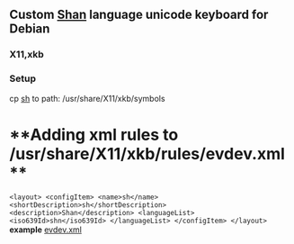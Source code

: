 ## Custom [Shan](https://en.wikipedia.org/wiki/Shan_people) language unicode keyboard for Debian
### X11,xkb

### **Setup**

cp [sh](/sh) to path: /usr/share/X11/xkb/symbols

**Adding xml rules to /usr/share/X11/xkb/rules/evdev.xml **
==================================================
`
<layout>
      <configItem>
        <name>sh</name>
        <shortDescription>sh</shortDescription>
        <description>Shan</description>
        <languageList>
          <iso639Id>shn</iso639Id>
        </languageList>
      </configItem>
</layout>
`
**example**
[evdev.xml](/evdev.xml)
